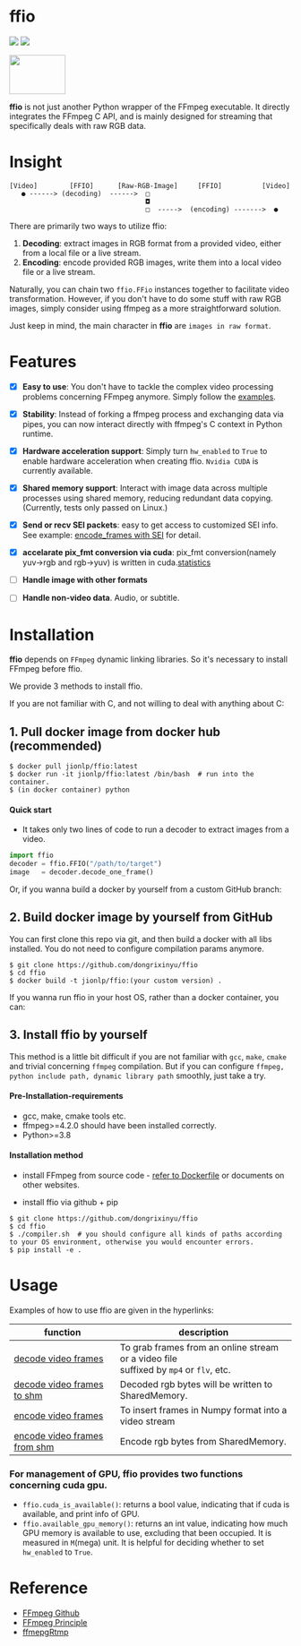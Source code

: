# ffio

<p align="left">
<img src="https://img.shields.io/badge/version-2.0.2-green" />
<img src="https://img.shields.io/docker/pulls/jionlp/pyffmpeg?color=brightgreen" />
</p>

<img src="https://github.com/dongrixinyu/ffio/blob/main/image/ffio_logo.jpg?raw=true" style="width:100px;height:70px" />


**ffio** is not just another Python wrapper of the FFmpeg executable.
It directly integrates the FFmpeg C API, and is mainly designed for streaming
that specifically deals with raw RGB data.


# Insight

```
[Video]        [FFIO]      [Raw-RGB-Image]     [FFIO]          [Video]
   ● ------> (decoding)  ------>  □
                                  ◘
                                  □  ----->  (encoding) ------->  ●
```

There are primarily two ways to utilize ffio:
1. **Decoding**: extract images in RGB format from a provided video, either from a local file or a live stream.
2. **Encoding**: encode provided RGB images, write them into a local video file or a live stream.

Naturally, you can chain two `ffio.FFio` instances together to facilitate video transformation.
However, if you don't have to do some stuff with raw RGB images, simply
consider using ffmpeg as a more straightforward solution.

Just keep in mind, the main character in **ffio** are `images in raw format`.

# Features
- [x] **Easy to use**: You don't have to tackle the complex video processing problems concerning FFmpeg anymore.
Simply follow the [examples](https://github.com/dongrixinyu/ffio/blob/main/example).
- [x] **Stability**: Instead of forking a ffmpeg process and exchanging data via pipes,
you can now interact directly with ffmpeg's C context in Python runtime.
- [x] **Hardware acceleration support**: Simply turn `hw_enabled` to `True` to enable hardware acceleration when creating ffio. `Nvidia CUDA` is currently available.
- [x] **Shared memory support**: Interact with image data across multiple processes using shared memory, reducing redundant data copying.(Currently, tests only passed on Linux.)
- [x] **Send or recv SEI packets**: easy to get access to customized SEI info. See example: [encode_frames with SEI](https://github.com/dongrixinyu/ffio/blob/main/example/encode_frames.py)
for detail.
- [x] **accelarate pix_fmt conversion via cuda**: pix_fmt conversion(namely yuv->rgb and rgb->yuv) is written in cuda.[statistics](https://github.com/dongrixinyu/ffio/wiki/CPU-GPU-utilization-of-ffio#GPU-usage-statistics)
- [ ] **Handle image with other formats**
- [ ] **Handle non-video data**. Audio, or subtitle.


# Installation

**ffio** depends on `FFmpeg` dynamic linking libraries. So it's necessary to install FFmpeg before ffio.

We provide 3 methods to install ffio.

If you are not familiar with C, and not willing to deal with anything about C:

## 1. Pull docker image from docker hub (**recommended**)
```
$ docker pull jionlp/ffio:latest
$ docker run -it jionlp/ffio:latest /bin/bash  # run into the container.
$ (in docker container) python
```

#### Quick start
- It takes only two lines of code to run a decoder to extract images from a video.

```python
import ffio
decoder = ffio.FFIO("/path/to/target")
image   = decoder.decode_one_frame()
```

Or, if you wanna build a docker by yourself from a custom GitHub branch:

## 2. Build docker image by yourself from GitHub

You can first clone this repo via git, and then build a docker with all libs installed.
You do not need to configure compilation params anymore.

```
$ git clone https://github.com/dongrixinyu/ffio
$ cd ffio
$ docker build -t jionlp/ffio:(your custom version) .
```

If you wanna run ffio in your host OS, rather than a docker container, you can:

## 3. Install ffio by yourself

This method is a little bit difficult if you are not familiar with `gcc`, `make`, `cmake` and trivial concerning `ffmpeg` compilation.
But if you can configure `ffmpeg, python include path, dynamic library path` smoothly, just take a try.

#### Pre-Installation-requirements

- gcc, make, cmake tools etc.
- ffmpeg>=4.2.0 should have been installed correctly.
- Python>=3.8

#### Installation method

- install FFmpeg from source code - [refer to Dockerfile](https://github.com/dongrixinyu/ffio/blob/main/Dockerfile) or documents on other websites.

- install ffio via github + pip
```
$ git clone https://github.com/dongrixinyu/ffio
$ cd ffio
$ ./compiler.sh  # you should configure all kinds of paths according to your OS environment, otherwise you would encounter errors.
$ pip install -e .
```

# Usage

Examples of how to use ffio are given in the hyperlinks:

| function       | description    |
|----------------| ---------------|
| [decode video frames](https://github.com/dongrixinyu/ffio/blob/main/example/decode_frames.py) | To grab frames from an online stream or a video file <br/>suffixed by `mp4` or `flv`, etc. |
| [decode video frames to shm](example/decode_frames_shm.py) | Decoded rgb bytes will be written to SharedMemory.  |
| [encode video frames](https://github.com/dongrixinyu/ffio/blob/main/example/encode_frames.py) | To insert frames in Numpy format into a video stream  |
| [encode video frames from shm](example/encode_frames_shm.py) | Encode rgb bytes from SharedMemory. |

### For management of GPU, ffio provides two functions concerning cuda gpu.

- `ffio.cuda_is_available()`: returns a bool value, indicating that if cuda is available, and print info of GPU.
- `ffio.available_gpu_memory()`: returns an int value, indicating how much GPU memory is available to use, excluding that been occupied. It is measured in `M`(mega) unit. It is helpful for deciding whether to set `hw_enabled` to `True`.

# Reference

- [FFmpeg Github](https://github.com/FFmpeg/FFmpeg)
- [FFmpeg Principle](https://github.com/lokenetwork/FFmpeg-Principle)
- [ffmepgRtmp](https://github.com/hurtnotbad/ffmepgRtmp)
